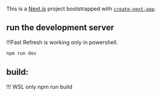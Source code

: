 This is a [Next.js](https://nextjs.org/) project bootstrapped with [`create-next-app`](https://github.com/vercel/next.js/tree/canary/packages/create-next-app).

## run the development server

!!!Fast Refresh is working only in powershell.

```bash
npm run dev
```

## build:

!!! WSL only
npm run build
